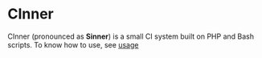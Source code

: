 # CInner

CInner (pronounced as **Sinner**) is a small CI system built on PHP and Bash scripts. To know how to use, see [usage](/docs/USING.md)
